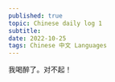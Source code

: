 ```yaml
---
published: true
topic: Chinese daily log 1
subtitle: 
date: 2022-10-25
tags: Chinese 中文 Languages
---
```


我喝醉了。对不起！
